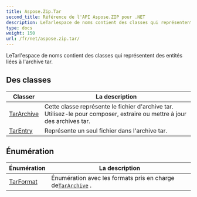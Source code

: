 ```yaml
---
title: Aspose.Zip.Tar
second_title: Référence de l'API Aspose.ZIP pour .NET
description: LeTarlespace de noms contient des classes qui représentent des entités liées à larchive tar.
type: docs
weight: 150
url: /fr/net/aspose.zip.tar/
---
```

LeTarl'espace de noms contient des classes qui représentent des entités liées à l'archive tar.

## Des classes

| Classer | La description |
| --- | --- |
| [TarArchive](./tararchive/) | Cette classe représente le fichier d'archive tar. Utilisez-le pour composer, extraire ou mettre à jour des archives tar. |
| [TarEntry](./tarentry/) | Représente un seul fichier dans l'archive tar. |
## Énumération

| Énumération | La description |
| --- | --- |
| [TarFormat](./tarformat/) | Énumération avec les formats pris en charge de[`TarArchive`](../aspose.zip.tar/tararchive/) . |


